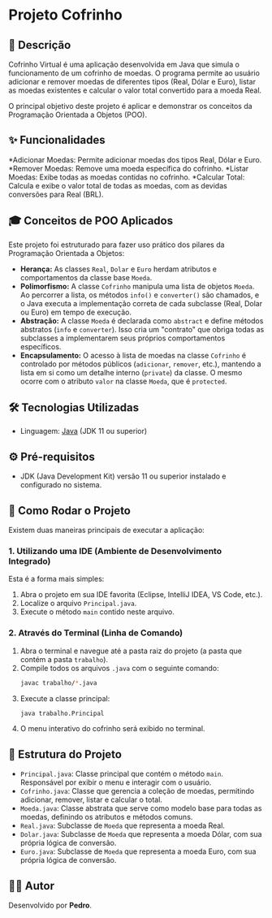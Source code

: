 # Projeto Cofrinho 

## 📖 Descrição

Cofrinho Virtual é uma aplicação desenvolvida em Java que simula o funcionamento de um cofrinho de moedas. O programa permite ao usuário adicionar e remover moedas de diferentes tipos (Real, Dólar e Euro), listar as moedas existentes e calcular o valor total convertido para a moeda Real.

O principal objetivo deste projeto é aplicar e demonstrar os conceitos da Programação Orientada a Objetos (POO).

## ✨ Funcionalidades

*Adicionar Moedas: Permite adicionar moedas dos tipos Real, Dólar e Euro.
*Remover Moedas: Remove uma moeda específica do cofrinho.
*Listar Moedas: Exibe todas as moedas contidas no cofrinho.
*Calcular Total: Calcula e exibe o valor total de todas as moedas, com as devidas conversões para Real (BRL).

## 🎓 Conceitos de POO Aplicados

Este projeto foi estruturado para fazer uso prático dos pilares da Programação Orientada a Objetos:

* **Herança:** As classes `Real`, `Dolar` e `Euro` herdam atributos e comportamentos da classe base `Moeda`.
* **Polimorfismo:** A classe `Cofrinho` manipula uma lista de objetos `Moeda`. Ao percorrer a lista, os métodos `info()` e `converter()` são chamados, e o Java executa a implementação correta de cada subclasse (Real, Dolar ou Euro) em tempo de execução.
* **Abstração:** A classe `Moeda` é declarada como `abstract` e define métodos abstratos (`info` e `converter`). Isso cria um "contrato" que obriga todas as subclasses a implementarem seus próprios comportamentos específicos.
* **Encapsulamento:** O acesso à lista de moedas na classe `Cofrinho` é controlado por métodos públicos (`adicionar`, `remover`, etc.), mantendo a lista em si como um detalhe interno (`private`) da classe. O mesmo ocorre com o atributo `valor` na classe `Moeda`, que é `protected`.

## 🛠️ Tecnologias Utilizadas

* Linguagem: [Java](https://www.java.com/pt-BR/) (JDK 11 ou superior)

## ⚙️ Pré-requisitos

* JDK (Java Development Kit) versão 11 ou superior instalado e configurado no sistema.

## 🚀 Como Rodar o Projeto

Existem duas maneiras principais de executar a aplicação:

### 1. Utilizando uma IDE (Ambiente de Desenvolvimento Integrado)

Esta é a forma mais simples:
1.  Abra o projeto em sua IDE favorita (Eclipse, IntelliJ IDEA, VS Code, etc.).
2.  Localize o arquivo `Principal.java`.
3.  Execute o método `main` contido neste arquivo.

### 2. Através do Terminal (Linha de Comando)

1.  Abra o terminal e navegue até a pasta raiz do projeto (a pasta que contém a pasta `trabalho`).
2.  Compile todos os arquivos `.java` com o seguinte comando:
    ```bash
    javac trabalho/*.java
    ```
3.  Execute a classe principal:
    ```bash
    java trabalho.Principal
    ```
4.  O menu interativo do cofrinho será exibido no terminal.

## 📁 Estrutura do Projeto

* `Principal.java`: Classe principal que contém o método `main`. Responsável por exibir o menu e interagir com o usuário.
* `Cofrinho.java`: Classe que gerencia a coleção de moedas, permitindo adicionar, remover, listar e calcular o total.
* `Moeda.java`: Classe abstrata que serve como modelo base para todas as moedas, definindo os atributos e métodos comuns.
* `Real.java`: Subclasse de `Moeda` que representa a moeda Real.
* `Dolar.java`: Subclasse de `Moeda` que representa a moeda Dólar, com sua própria lógica de conversão.
* `Euro.java`: Subclasse de `Moeda` que representa a moeda Euro, com sua própria lógica de conversão.

## 👨‍💻 Autor

Desenvolvido por **Pedro**.